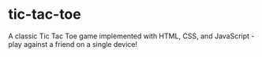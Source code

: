 # tic-tac-toe
A classic Tic Tac Toe game implemented with HTML, CSS, and JavaScript - play against a friend on a single device!
